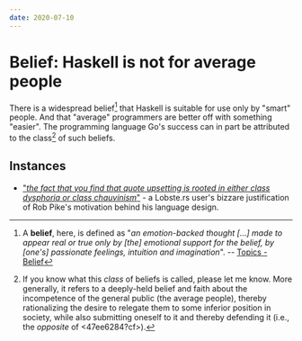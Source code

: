 ```yaml
---
date: 2020-07-10
---
```


# Belief: Haskell is not for average people

There is a widespread belief[^def] that Haskell is suitable for use only by "smart" people. And that "average" programmers are better off with something "easier". The programming language Go's success can in part be attributed to the class[^naming] of such beliefs.

[^def]: A **belief**, here, is defined as "*an emotion-backed thought [...] made to appear real or true only by [the] emotional support for the belief, by [one's] passionate feelings, intuition and imagination*". -- [Topics - Belief](http://actualfreedom.com.au/library/topics/belief.htm)

[^naming]: If you know what this *class* of beliefs is called, please let me know. More generally, it refers to a deeply-held belief and faith about the incompetence of the general public (the average people), thereby rationalizing the desire to relegate them to some inferior position in society, while also submitting oneself to it and thereby defending it (i.e., the *opposite* of <47ee6284?cf>).

## Instances

* ["*the fact that you find that quote upsetting is rooted in either class dysphoria or class chauvinism*"](https://lobste.rs/s/3npaqq/why_go_s_error_handling_is_awesome#c_fhariv) - a Lobste.rs user's bizzare justification of Rob Pike's motivation behind his language design.

